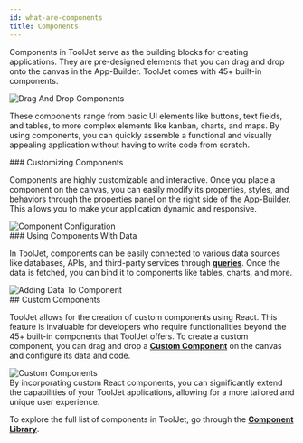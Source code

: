 ```yaml
---
id: what-are-components
title: Components
---
```


Components in ToolJet serve as the building blocks for creating applications. They are pre-designed elements that you can drag and drop onto the canvas in the App-Builder. ToolJet comes with 45+ built-in components. 

<div style={{textAlign: 'center'}}>
    <img className="screenshot-full" src="/img/tooljet-concepts/what-are-components/drag-drop-components.gif" alt="Drag And Drop Components" />
</div>

These components range from basic UI elements like buttons, text fields, and tables, to more complex elements like kanban, charts, and maps. By using components, you can quickly assemble a functional and visually appealing application without having to write code from scratch.

<div>
### Customizing Components

Components are highly customizable and interactive. Once you place a component on the canvas, you can easily modify its properties, styles, and behaviors through the properties panel on the right side of the App-Builder. This allows you to make your application dynamic and responsive. 

<div style={{textAlign: 'center'}}>
    <img className="screenshot-full" src="/img/tooljet-concepts/what-are-components/component-config.gif" alt="Component Configuration" />
</div>

</div>

<div>
### Using Components With Data

In ToolJet, components can be easily connected to various data sources like databases, APIs, and third-party services through **[queries](what-are-queries)**. Once the data is fetched, you can bind it to components like tables, charts, and more. 

<div style={{textAlign: 'center'}}>
    <img className="screenshot-full" src="/img/tooljet-concepts/what-are-components/adding-data-to-component.png" alt="Adding Data To Component" />
</div>

</div>

<div>
## Custom Components

ToolJet allows for the creation of custom components using React. This feature is invaluable for developers who require functionalities beyond the 45+ built-in components that ToolJet offers. To create a custom component, you can drag and drop a **[Custom Component](/docs/widgets/custom-component/)** on the canvas and configure its data and code. 

<div style={{textAlign: 'center'}}>
    <img className="screenshot-full" src="/img/tooljet-concepts/what-are-components/custom-components.png" alt="Custom Components" />
</div>
By incorporating custom React components, you can significantly extend the capabilities of your ToolJet applications, allowing for a more tailored and unique user experience. 

</div>


To explore the full list of components in ToolJet, go through the **[Component Library](/docs/widgets/bounded-box)**.



